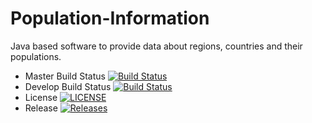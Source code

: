 # Population-Information
Java based software to provide data about regions, countries and their populations.
 
 - Master Build Status [![Build Status](https://travis-ci.org/Omni6066/Population-Information.svg?branch=master)](https://travis-ci.org/Omni6066/Population-Information)
 - Develop Build Status [![Build Status](https://travis-ci.org/Omni6066/Population-Information.svg?branch=develop)](https://travis-ci.org/Omni6066/Population-Information)
- License [![LICENSE](https://img.shields.io/github/license/kevin-chalmers/sem.svg?style=flat-square)](https://github.com/kevin-chalmers/sem/blob/master/LICENSE)
 - Release [![Releases](https://img.shields.io/github/release/Omni6066/Population-Information/all.svg?style=flat-square)](https://travis-ci.org/Omni6066/Population-Information/releases)